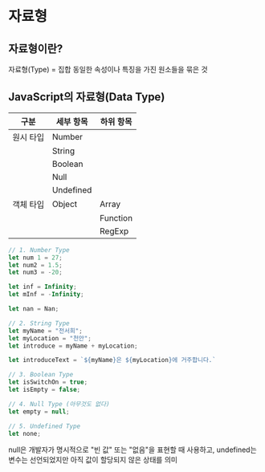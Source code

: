# 자료형

## 자료형이란?
자료형(Type) = 집합
동일한 속성이나 특징을 가진 원소들을 묶은 것

## JavaScript의 자료형(Data Type)

| 구분     | 세부 항목            | 하위 항목           |
|----------|----------------------|---------------------|
| 원시 타입 | Number               |                     |
|          | String               |                     |
|          | Boolean              |                     |
|          | Null                 |                     |
|          | Undefined            |                     |
| 객체 타입 | Object               | Array               |
|          |                      | Function            |
|          |                      | RegExp              |

```javascript
// 1. Number Type
let num 1 = 27;
let num2 = 1.5;
let num3 = -20;

let inf = Infinity;
let mInf = -Infinity;

let nan = Nan;

// 2. String Type
let myName = "전서희";
let myLocation = "천안";
let introduce = myName + myLocation;

let introduceText = `${myName}은 ${myLocation}에 거주합니다.`

// 3. Boolean Type
let isSwitchOn = true;
let isEmpty = false;

// 4. Null Type (아무것도 없다)
let empty = null;

// 5. Undefined Type
let none;
```

null은 개발자가 명시적으로 "빈 값" 또는 "없음"을 표현할 때 사용하고,
undefined는 변수는 선언되었지만 아직 값이 할당되지 않은 상태를 의미
